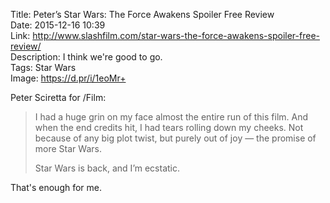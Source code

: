 Title: Peter’s Star Wars: The Force Awakens Spoiler Free Review  
Date: 2015-12-16 10:39  
Link: http://www.slashfilm.com/star-wars-the-force-awakens-spoiler-free-review/  
Description: I think we're good to go.   
Tags: Star Wars  
Image: https://d.pr/i/1eoMr+  

Peter Sciretta for /Film:

> I had a huge grin on my face almost the entire run of this film. And when the end credits hit, I had tears rolling down my cheeks. Not because of any big plot twist, but purely out of joy — the promise of more Star Wars.
>
> Star Wars is back, and I’m ecstatic.

That's enough for me.